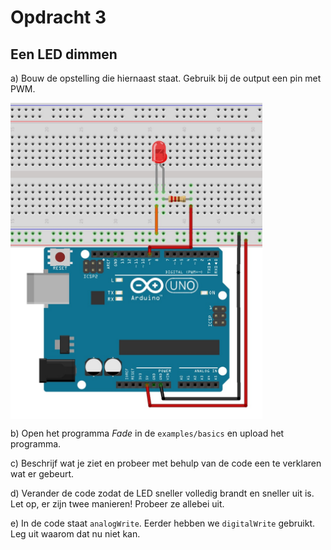 # Opdracht 3

## Een LED dimmen

a) Bouw de opstelling die hiernaast staat. Gebruik bij de output een pin met PWM.

<p>
  <img align="center" src="../../figures/Arduino/Opdr3/LED_2_fade_bb.jpg" width="80%" title="LED_opdr3a">
</p>

b) Open het programma *Fade* in de ```examples/basics``` en upload het programma.

c) Beschrijf wat je ziet en probeer met behulp van de code een te verklaren wat er gebeurt.

d) Verander de code zodat de LED sneller volledig brandt en sneller uit is. 
Let op, er zijn twee manieren! Probeer ze allebei uit.

e) In de code staat ```analogWrite```. Eerder hebben we ```digitalWrite``` gebruikt. 
Leg uit waarom dat nu niet kan.